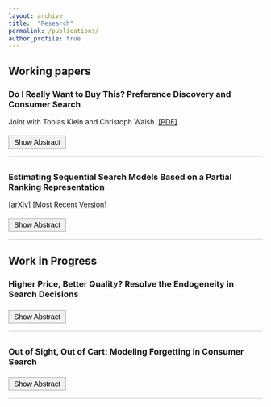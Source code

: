 ```yaml
---
layout: archive
title:  "Research"
permalink: /publications/
author_profile: true
---
```



## Working papers

<div class="paper">
  <h3><strong>Do I Really Want to Buy This? Preference Discovery and Consumer Search</strong></h3>
  <p>Joint with Tobias Klein and Christoph Walsh. <a href="https://www.dropbox.com/scl/fi/otgsnm4pnp4o7fch87wbr/JMP_TZhang.pdf?rlkey=fu5pjctjg25bvrdnclejxhuj1&st=uhbzujur&dl=0&raw=1" target="_blank">[PDF]</a></p>
  <button onclick="toggleAbstract(this)">Show Abstract</button>
  <div class="abstract" style="display:none; margin-top:10px;">
    <p>One of the most invoked assumptions in economics is that consumers know their preferences when making choices. Although theories and experiments in psychology and behavioral economics suggest that this may be unrealistic, there is relatively little evidence from the field on this question. In this paper, we use detailed clickstream data from a large Central Asian online platform to study the extent to which consumers learn about their preferences while searching for a smartphone. To quantify the speed at which this takes place and account for other factors, most notably that consumers obtain additional product information when they inspect product pages, we estimate a rich search model in which consumers learn about their willingness to pay each time they visit the checkout page. Consumers initially underestimate their price sensitivity and update it along the way. Taking this into account shows that consumers are more price sensitive than a standard search model would predict, and an intervention that prompts consumers to end their search early can lead to potential welfare loss.</p>
    <p><strong>Selected presentations:</strong> SEG Tilburg; Tilburg-Rotterdam WDM 2024; EMAC Doctoral Colloquium 2025 (Madrid, scheduled); ISMS 2025 (Washington DC, scheduled); 14th Consumer Search and Switching Cost Workshop (Hong Kong, scheduled).</p>
  </div>
</div>

<div class="paper">
  <h3><strong>Estimating Sequential Search Models Based on a Partial Ranking Representation</strong></h3>
  <p><a href="https://arxiv.org/abs/2501.07514" target="_blank">[arXiv]</a> <a href="https://www.dropbox.com/scl/fi/1fusn7428ic8kp92cle4b/Partial_Ranking.pdf?rlkey=k9yj6yoztjrdgql0i3q02vo1r&st=al70cchc&dl=0&raw=1" target="_blank">[Most Recent Version]</a></p>
  <button onclick="toggleAbstract(this)">Show Abstract</button>
  <div class="abstract" style="display:none; margin-top:10px;">
    <p>Consumers are increasingly shopping online, and the availability of datasets documenting consumer search behavior continues to expand. While sequential search models provide a structured framework for analyzing such data, they pose significant empirical challenges. The existing literature often characterizes step-by-step optimality in sequential search models using Optimal Search Rules, but these rules rely on unobserved search outcomes, making estimation computationally intensive due to the need to solve or simulate high-dimensional integrals. This paper introduces a new representation that reformulates a broad class of sequential search models as an equivalent partial ranking of available actions. This reformulation yields a decomposable joint probability expression and enables more general identification arguments. Building on this representation, we develop an improved GHK-style likelihood estimator that is easy to implement, robust to incomplete search process data, and flexible enough to accommodate a wide range of empirical model extensions, including those featuring product discovery. Our approach provides a practical and efficient tool for researchers and practitioners.</p>
    <p><strong>Selected presentations:</strong> SEG Tilburg</p>
  </div>
</div>

## Work in Progress

<div class="paper">
  <h3><strong>Higher Price, Better Quality? Resolve the Endogeneity in Search Decisions</strong></h3>
  <button onclick="toggleAbstract(this)">Show Abstract</button>
  <div class="abstract" style="display:none; margin-top:10px;">
    <p>Consumers typically search before making a purchase to resolve product uncertainty under imperfect information. A key factor driving their search decisions is their private evaluation of the product. However, this evaluation often exhibits an endogenous relationship with price, as consumers tend to associate higher prices with better quality. This creates endogeneity between search decisions and product prices beyond the consumer's price sensitivity in purchase. I developed a novel econometric method demonstrating how using instrumental variables can address this endogeneity, enabling accurate estimation of consumers' preferences in purchase.</p>
  </div>
</div>

<div class="paper">
  <h3><strong>Out of Sight, Out of Cart: Modeling Forgetting in Consumer Search</strong></h3>
  <button onclick="toggleAbstract(this)">Show Abstract</button>
  <div class="abstract" style="display:none; margin-top:10px;">
    <p>Online consumers often obtain a large volume of information rapidly through search prior to making a purchase. However, this information may not be fully retained, leading consumers to forget previously searched product details and potentially make suboptimal purchase decisions. This paper develops a simple structural model that characterizes the sequential search and purchase behavior of a myopic consumer who experiences memory decay with respect to previously acquired information. Using a dataset of consumer clickstreams, the model is empirically estimated to recover the rate of memory decay and the extent to which repeated visits reinforce memory. Based on these estimates, the paper quantifies the resulting welfare loss faced by consumers.</p>
  </div>
</div>

<script>
function toggleAbstract(button) {
  var abstractDiv = button.nextElementSibling;
  if (abstractDiv.style.display === "none") {
    abstractDiv.style.display = "block";
    button.textContent = "Hide Abstract";
  } else {
    abstractDiv.style.display = "none";
    button.textContent = "Show Abstract";
  }
}
</script>

<style>
.paper {
  margin-bottom: 30px;
  padding-bottom: 15px;
  border-bottom: 1px solid #ccc;
}
button {
  margin-top: 5px;
  padding: 4px 10px;
  font-size: 0.9rem;
  cursor: pointer;
  background-color: #f0f0f0;
  border: 1px solid #aaa;
}
button:hover {
  background-color: #e0e0e0;
}
</style>
